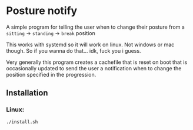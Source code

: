 # Posture notify
A simple program for telling the user when to change their posture from a `sitting` -> `standing` -> `break` position

This works with systemd so it will work on linux. Not windows or mac though. So if you wanna do that... idk, fuck you i guess.

Very generally this program creates a cachefile that is reset on boot that is occasionally updated to send the user a notification when to change the position specified in the progression.

## Installation

### Linux:
```
./install.sh
```
